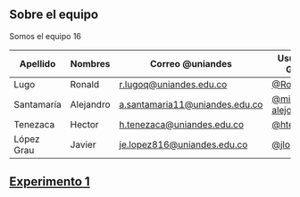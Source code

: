 ## Sobre el equipo

Somos el equipo 16

| Apellido    | Nombres   | Correo @uniandes               | Usuario de GitHub |
| ----------- | -------   | ----------------               | ----------------- |
| Lugo        | Ronald    | r.lugoq@uniandes.edu.co        | [@RonaldLugo]     |
| Santamaría  | Alejandro | a.santamaria11@uniandes.edu.co | [@miso-alejosaur] |
| Tenezaca    | Hector    | h.tenezaca@uniandes.edu.co     | [@htenezaca]      |
| López Grau  | Javier    | je.lopez816@uniandes.edu.co    | [@jlopezgr]       |

<!-- links -->
[@RonaldLugo]: https://github.com/RonaldLugo
[@miso-alejosaur]: https://github.com/miso-alejosaur
[@htenezaca]: https://github.com/htenezaca
[@jlopezgr]: https://github.com/jlopezgr

## [Experimento 1](./exp1/README.md)
